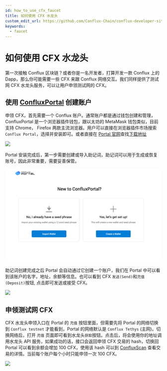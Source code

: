 ```yaml
---
id: how_to_use_cfx_faucet
title: 如何使用 CFX 水龙头
custom_edit_url: https://github.com/Conflux-Chain/conflux-developer-site/edit/master/docs/guides/zh/how-to-use-cfx-faucet.md
keywords:
  - faucet
---
```

# 如何使用 CFX 水龙头
第一次接触 Conflux 区块链？或者你是一名开发者，打算开发一款 Conflux 上的 Dapp，那么你可能需要一些 CFX 来跟 Conflux 网络交互。我们同样提供了测试网 CFX 水龙头服务，可以让用户申领测试网的 CFX。

## 使用 [ConfluxPortal](https://portal.conflux-chain.org/) 创建账户
申领 CFX，首先需要一个 Conflux 账户。通常账户都是通过钱包创建和管理，ConfluxPortal 是一个浏览器插件钱包，跟以太坊的 MetaMask 钱包类似，目前支持 Chrome， Firefox 两款主流浏览器。用户可以直接在浏览器插件市场搜索 `Conflux Portal`，选择并安装即可。或者直接在 [Portal 官网](https://portal.conflux-chain.org/)查找[下载地址](https://chrome.google.com/webstore/detail/confluxportal/opafkgfpaamecojfkaialabagfofilmg)

![](https://lh3.googleusercontent.com/kcl-S_yUEKx7OROMiaFuxl6Stx6weQarlhBqh0z_sqRkPW00gEX2hI5Tph6hSf0c_vCQsadRPIiME-xZE8RNyA5pJA=w640-h400-e365-rj-sc0x00ffffff)

Portal 安装完成后，第一步需要创建或导入助记词，助记词可以用于生成或恢复账号，因此非常重要，需要妥善保管。

![](/img/portal/create-or-import-account.png)

助记词创建完成之后 Portal 会自动通过它创建一个账户，我们在 Portal 中可以看到该账户的名字，地址，余额等信息。也可以看到 CFX `发送(Send)`和`充值(Deposit)`按钮, 点击即可发送或接受 CFX。

![](/img/portal/account-create-success.png)

## 申领测试网 CFX
CFX 水龙头申领入口在 Portal 的 `充值` 按钮里面，但需要先将 Portal 的网络切换到 `Conflux testnet` 才能看到，Portal 的网络默认是 `Conflux Tethys` (主网)。切换网络后，打开 `充值` 页面即可看到水龙头`获取`按钮。点击后，将会使用你的地址调用水龙头 API 服务，如果成功的话，接口会返回申领 CFX 交易的 hash，切换回 Portal 可以看到余额会增加 100 CFX，使用该 hash 可以到 [ConfluxScan](https://testnet.confluxscan.io/) 查看交易的详情。当前每个账户每个小时只能申领一次 100 CFX。

![](/img/portal/test-faucet.png)
